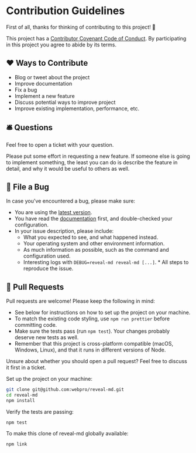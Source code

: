 # Contribution Guidelines

First of all, thanks for thinking of contributing to this project! 👏

This project has a [Contributor Covenant Code of Conduct](./CODE_OF_CONDUCT.md). By participating in this project you
agree to abide by its terms.

## ❤️ Ways to Contribute

- Blog or tweet about the project
- Improve documentation
- Fix a bug
- Implement a new feature
- Discuss potential ways to improve project
- Improve existing implementation, performance, etc.

## 🛎 Questions

Feel free to open a ticket with your question.

Please put some effort in requesting a new feature. If someone else is going to implement something, the least you can
do is describe the feature in detail, and why it would be useful to others as well.

## 🐛 File a Bug

In case you've encountered a bug, please make sure:

- You are using the [latest version](https://github.com/webpro/reveal-md/releases).
- You have read the [documentation](https://github.com/webpro/reveal-md/blob/master/README.md) first, and double-checked
  your configuration.
- In your issue description, please include:
  - What you expected to see, and what happened instead.
  - Your operating system and other environment information.
  - As much information as possible, such as the command and configuration used.
  - Interesting logs with `DEBUG=reveal-md reveal-md [...]`. \* All steps to reproduce the issue.

## 🎁 Pull Requests

Pull requests are welcome! Please keep the following in mind:

- See below for instructions on how to set up the project on your machine.
- To match the existing code styling, use `npm run prettier` before committing code.
- Make sure the tests pass (run `npm test`). Your changes probably deserve new tests as well.
- Remember that this project is cross-platform compatible (macOS, Windows, Linux), and that it runs in different
  versions of Node.

Unsure about whether you should open a pull request? Feel free to discuss it first in a ticket.

Set up the project on your machine:

```bash
git clone git@github.com:webpro/reveal-md.git
cd reveal-md
npm install
```

Verify the tests are passing:

```
npm test
```

To make this clone of reveal-md globally available:

```
npm link
```
